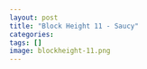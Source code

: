 ```yaml
---
layout: post
title: "Block Height 11 - Saucy"
categories: 
tags: []
image: blockheight-11.png
---
```


